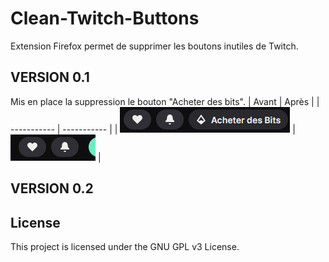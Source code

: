 # Clean-Twitch-Buttons
Extension Firefox permet de supprimer les boutons inutiles de Twitch.

## VERSION 0.1
Mis en place la suppression le bouton "Acheter des bits".
| Avant | Après |
| ----------- | ----------- |
| ![alt text](img/Screenshot_Avant_Acheterdesbits.png) | ![alt text](img/Screenshot_Apres_Acheterdesbits.png) |

## VERSION 0.2



## License

This project is licensed under the GNU GPL v3 License.